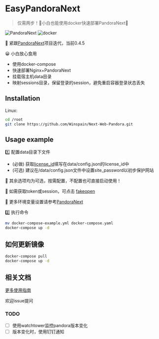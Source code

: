 # EasyPandoraNext

> 仅需两步！🚀小白也能使用docker快速部署PandoraNext🚀

![PandoraNext](https://img.shields.io/badge/Nginx-PandoraNext-blue)
![docker](https://img.shields.io/badge/docker--compose-8A2BE2)

🚀 紧跟[PandoraNext](https://github.com/pandora-next/deploy)项目迭代，当前0.4.5

😀 小白放心食用

- 使用docker-compose
- 快速部署Nginx+PandoraNext
- 挂载宿主机data目录
- 映射sessions目录，保留登录的session，避免重启容器登录状态丢失

## Installation

Linux:

```sh
cd /root
git clone https://github.com/Winspain/Next-Web-Pandora.git
```

## Usage example

1️⃣ 配置data目录下文件

- (必做) 获取[license_id](https://dash.pandoranext.com/)填写在data/config.json的license_id中
- (可选) 建议在/data/config.json文件中设置site_password以初步保护网站

🍉 其余选项均为可选，按需配置，不配置也可直接启动使用！

🍊 如需获取token或session，可点击 [fakeopen](https://ai.fakeopen.com/auth)

🍓 更多环境变量设置请参考[PandoraNext](https://github.com/pandora-next/deploy)

2️⃣ 执行命令

```sh
mv docker-compose-example.yml docker-compose.yaml
docker-compose up -d
```

## 如何更新镜像

```sh
docker-compose pull
docker-compose up -d
```

## 相关文档

[更多使用指南](https://fakeopen.org/PandoraNext/)

欢迎issue提问

### TODO

- [ ] 使用watchtower监控pandora版本变化
- [ ] 版本变化时，使用钉钉通知